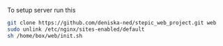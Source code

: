 To setup server run this

```bash
git clone https://github.com/deniska-ned/stepic_web_project.git web
sudo unlink /etc/nginx/sites-enabled/default
sh /home/box/web/init.sh
```
